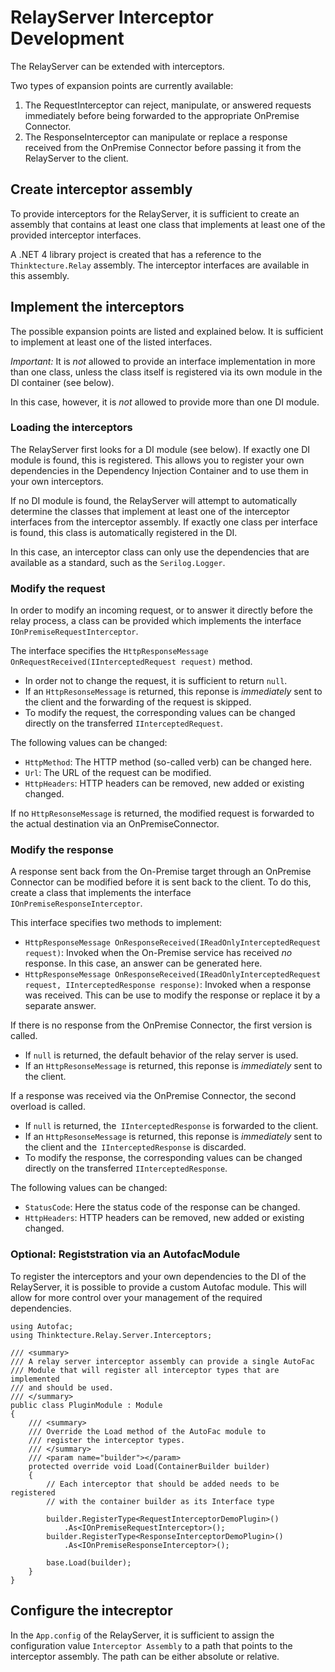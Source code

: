 # RelayServer Interceptor Development

The RelayServer can be extended with interceptors.

Two types of expansion points are currently available:

1. The RequestInterceptor can reject, manipulate, or answered requests immediately before being forwarded to the appropriate OnPremise Connector.
1. The ResponseInterceptor can manipulate or replace a response received from the OnPremise Connector before passing it from the RelayServer to the client.

## Create interceptor assembly

To provide interceptors for the RelayServer, it is sufficient to create an assembly that contains at least one class that implements at least one of the provided interceptor interfaces.

A .NET 4 library project is created that has a reference to the `Thinktecture.Relay` assembly. The interceptor interfaces are available in this assembly.

## Implement the interceptors

The possible expansion points are listed and explained below. It is sufficient to implement at least one of the listed interfaces.

_Important:_ It is _not_ allowed to provide an interface implementation in more than one class, unless the class itself is registered via its own module in the DI container (see below).

In this case, however, it is _not_ allowed to provide more than one DI module.

### Loading the interceptors

The RelayServer first looks for a DI module (see below). If exactly one DI module is found, this is registered. This allows you to register your own dependencies in the Dependency Injection Container and to use them in your own interceptors.

If no DI module is found, the RelayServer will attempt to automatically determine the classes that implement at least one of the interceptor interfaces from the interceptor assembly. If exactly one class per interface is found, this class is automatically registered in the DI.

In this case, an interceptor class can only use the dependencies that are available as a standard, such as the `Serilog.Logger`.

### Modify the request

In order to modify an incoming request, or to answer it directly before the relay process, a class can be provided which implements the interface `IOnPremiseRequestInterceptor`.

The interface specifies the `HttpResponseMessage OnRequestReceived(IInterceptedRequest request)` method.

- In order not to change the request, it is sufficient to return `null`.
- If an `HttpResonseMessage` is returned, this reponse is *immediately* sent to the client and the forwarding of the request is skipped.
- To modify the request, the corresponding values ​​can be changed directly on the transferred `IInterceptedRequest`.

The following values ​​can be changed:
- `HttpMethod`: The HTTP method (so-called verb) can be changed here.
- `Url`: The URL of the request can be modified.
- `HttpHeaders`: HTTP headers can be removed, new added or existing changed.

If no `HttpResonseMessage` is returned, the modified request is forwarded to the actual destination via an OnPremiseConnector.

### Modify the response

A response sent back from the On-Premise target through an OnPremise Connector can be modified before it is sent back to the client. To do this, create a class that implements the interface `IOnPremiseResponseInterceptor`.

This interface specifies two methods to implement:

* `HttpResponseMessage OnResponseReceived(IReadOnlyInterceptedRequest request)`: Invoked when the On-Premise service has received *no* response. In this case, an answer can be generated here.
* `HttpResponseMessage OnResponseReceived(IReadOnlyInterceptedRequest request, IInterceptedResponse response)`: Invoked when a response was received. This can be use to modify the response or replace it by a separate answer.

If there is no response from the OnPremise Connector, the first version is called.

- If `null` is returned, the default behavior of the relay server is used.
- If an `HttpResonseMessage` is returned, this reponse is *immediately* sent to the client.

If a response was received via the OnPremise Connector, the second overload is called.

- If `null` is returned, the` IInterceptedResponse` is forwarded to the client.
- If an `HttpResonseMessage` is returned, this reponse is *immediately* sent to the client and the` IInterceptedResponse` is discarded.
- To modify the response, the corresponding values ​​can be changed directly on the transferred `IInterceptedResponse`.

The following values ​​can be changed:
- `StatusCode`: Here the status code of the response can be changed.
- `HttpHeaders`: HTTP headers can be removed, new added or existing changed.


### Optional: Registstration via an AutofacModule

To register the interceptors and your own dependencies to the DI of the RelayServer, it is possible to provide a custom Autofac module. This will allow for more control over your management of the required dependencies.

```
using Autofac;
using Thinktecture.Relay.Server.Interceptors;

/// <summary>
/// A relay server interceptor assembly can provide a single AutoFac
/// Module that will register all interceptor types that are implemented
/// and should be used.
/// </summary>
public class PluginModule : Module
{
	/// <summary>
	/// Override the Load method of the AutoFac module to
	/// register the interceptor types.
	/// </summary>
	/// <param name="builder"></param>
	protected override void Load(ContainerBuilder builder)
	{
		// Each interceptor that should be added needs to be registered
		// with the container builder as its Interface type

		builder.RegisterType<RequestInterceptorDemoPlugin>()
			.As<IOnPremiseRequestInterceptor>();
		builder.RegisterType<ResponseInterceptorDemoPlugin>()
			.As<IOnPremiseResponseInterceptor>();

		base.Load(builder);
	}
}
```

## Configure the intecreptor

In the `App.config` of the RelayServer, it is sufficient to assign the configuration value `Interceptor Assembly` to a path that points to the interceptor assembly. The path can be either absolute or relative.
